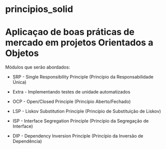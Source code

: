 # principios_solid
# Aplicaçao de boas práticas de mercado em projetos Orientados a Objetos

Módulos que serão abordados:

- SRP - Single Responsibility Principle (Princípio da Responsabilidade Única)

- Extra - Implementando testes de unidade automatizados

- OCP - Open/Closed Principle (Princípio Aberto/Fechado)

- LSP - Liskov Substitution Principle (Princípio de Substituição de Liskov)

- ISP - Interface Segregation Principle (Princípio da Segregação de Interface)

- DIP - Dependency Inversion Principle (Princípio da Inversão de Dependência)
